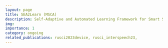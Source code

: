 ```yaml
---
layout: page
title: SEA2Learn (MSCA)
description: Self-Adaptive and Automated Learning Framework for Smart Sensors
img: 
importance: 1
category: ongoing
related_publications: rusci2023device, rusci_interspeech23, 
---
```



